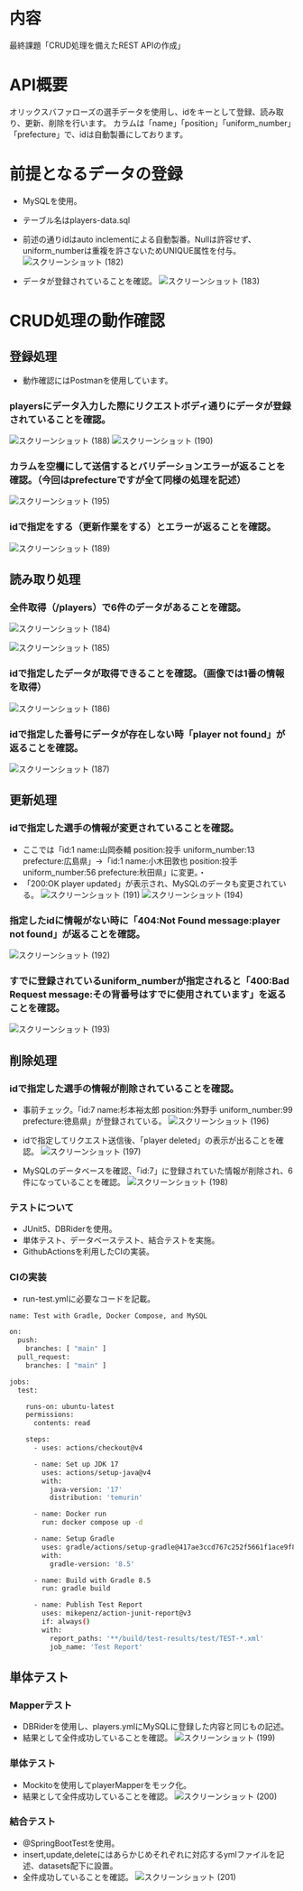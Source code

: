 # 内容
最終課題「CRUD処理を備えたREST APIの作成」

# API概要
オリックスバファローズの選手データを使用し、idをキーとして登録、読み取り、更新、削除を行います。
カラムは「name」「position」「uniform_number」「prefecture」で、idは自動製番にしております。

# 前提となるデータの登録
- MySQLを使用。
- テーブル名はplayers-data.sql
- 前述の通りidはauto inclementによる自動製番。Nullは許容せず、uniform_numberは重複を許さないためUNIQUE属性を付与。
![スクリーンショット (182)](https://github.com/user-attachments/assets/8ac695e4-5268-4ce2-9d21-2c18f948f341)

- データが登録されていることを確認。
![スクリーンショット (183)](https://github.com/user-attachments/assets/ff021f13-5cee-47d3-a83f-276d35750082)


# CRUD処理の動作確認
## 登録処理
- 動作確認にはPostmanを使用しています。
### playersにデータ入力した際にリクエストボディ通りにデータが登録されていることを確認。
![スクリーンショット (188)](https://github.com/user-attachments/assets/2c640a54-d40d-4043-9d26-725b141d618a)
![スクリーンショット (190)](https://github.com/user-attachments/assets/dc9ab453-8eca-482c-a0a6-76affa5a0217)

### カラムを空欄にして送信するとバリデーションエラーが返ることを確認。（今回はprefectureですが全て同様の処理を記述）
![スクリーンショット (195)](https://github.com/user-attachments/assets/78d27b05-1c8c-4e64-96d8-11c8e6a32c2e)

### idで指定をする（更新作業をする）とエラーが返ることを確認。
![スクリーンショット (189)](https://github.com/user-attachments/assets/014d0abf-e5bd-4f6c-bcf7-e5016f8d4d2f)


## 読み取り処理
### 全件取得（/players）で6件のデータがあることを確認。
![スクリーンショット (184)](https://github.com/user-attachments/assets/1190d862-8082-4c1c-992d-992bc767f499)

![スクリーンショット (185)](https://github.com/user-attachments/assets/845a7f8b-441a-4e12-8ce9-eec7acd702bc)

### idで指定したデータが取得できることを確認。（画像では1番の情報を取得）
![スクリーンショット (186)](https://github.com/user-attachments/assets/815c56ae-52f7-4045-9a18-46fb083d7d14)

### idで指定した番号にデータが存在しない時「player not found」が返ることを確認。
![スクリーンショット (187)](https://github.com/user-attachments/assets/113a746b-ea60-44e4-a82c-59eeff6e11a7)

## 更新処理
### idで指定した選手の情報が変更されていることを確認。
- ここでは「id:1 name:山岡泰輔 position:投手 uniform_number:13 prefecture:広島県」→「id:1 name:小木田敦也 position:投手 uniform_number:56 prefecture:秋田県」に変更。・
- 「200:OK player updated」が表示され、MySQLのデータも変更されている。
![スクリーンショット (191)](https://github.com/user-attachments/assets/ec5630e5-228c-479b-b5a2-10bd6ce71129)
![スクリーンショット (194)](https://github.com/user-attachments/assets/7f38b59e-097a-4c2e-a560-1635b6289ea9)

### 指定したidに情報がない時に「404:Not Found message:player not found」が返ることを確認。
![スクリーンショット (192)](https://github.com/user-attachments/assets/ac2a9948-f119-414f-a25a-4cced8a5e47b)

### すでに登録されているuniform_numberが指定されると「400:Bad Request message:その背番号はすでに使用されています」を返ることを確認。
![スクリーンショット (193)](https://github.com/user-attachments/assets/aac4f1e1-acdb-44da-8cd8-ee7f7e6a7e7f)

## 削除処理
### idで指定した選手の情報が削除されていることを確認。
- 事前チェック。「id:7 name:杉本裕太郎 position:外野手 uniform_number:99 prefecture:徳島県」が登録されている。
![スクリーンショット (196)](https://github.com/user-attachments/assets/24a77932-538e-4c76-a699-8df4cfc273e5)

- idで指定してリクエスト送信後、「player deleted」の表示が出ることを確認。
![スクリーンショット (197)](https://github.com/user-attachments/assets/dd5f5a21-66bf-45b7-a5c1-a761b2480015)

- MySQLのデータベースを確認、「id:7」に登録されていた情報が削除され、6件になっていることを確認。
![スクリーンショット (198)](https://github.com/user-attachments/assets/8dfcc26b-99bd-4851-afbf-3193725c3195)


### テストについて
- JUnit5、DBRiderを使用。
- 単体テスト、データベーステスト、結合テストを実施。
- GithubActionsを利用したCIの実装。
### CIの実装
- run-test.ymlに必要なコードを記載。
``` sh
name: Test with Gradle, Docker Compose, and MySQL

on:
  push:
    branches: [ "main" ]
  pull_request:
    branches: [ "main" ]

jobs:
  test:

    runs-on: ubuntu-latest
    permissions:
      contents: read

    steps:
      - uses: actions/checkout@v4

      - name: Set up JDK 17
        uses: actions/setup-java@v4
        with:
          java-version: '17'
          distribution: 'temurin'

      - name: Docker run
        run: docker compose up -d

      - name: Setup Gradle
        uses: gradle/actions/setup-gradle@417ae3ccd767c252f5661f1ace9f835f9654f2b5 # v3.1.0
        with:
          gradle-version: '8.5'

      - name: Build with Gradle 8.5
        run: gradle build

      - name: Publish Test Report
        uses: mikepenz/action-junit-report@v3
        if: always()
        with:
          report_paths: '**/build/test-results/test/TEST-*.xml'
          job_name: 'Test Report'
```

## 単体テスト
### Mapperテスト
- DBRiderを使用し、players.ymlにMySQLに登録した内容と同じもの記述。
- 結果として全件成功していることを確認。
![スクリーンショット (199)](https://github.com/user-attachments/assets/9cd3dccd-737e-4db8-acbe-923e3638dee6)

### 単体テスト
- Mockitoを使用してplayerMapperをモック化。
- 結果として全件成功していることを確認。
![スクリーンショット (200)](https://github.com/user-attachments/assets/dab805bc-3291-4dd5-bef8-3979f67dc48a)

### 結合テスト
- @SpringBootTestを使用。
- insert,update,deleteにはあらかじめそれぞれに対応するymlファイルを記述、datasets配下に設置。
- 全件成功していることを確認。
![スクリーンショット (201)](https://github.com/user-attachments/assets/01448ba3-8074-4895-992f-96c53834bf3a)










